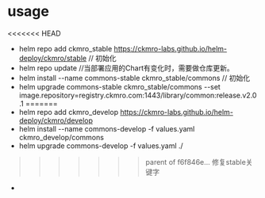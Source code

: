 
# usage

<<<<<<< HEAD
* helm repo add ckmro_stable https://ckmro-labs.github.io/helm-deploy/ckmro/stable  // 初始化
* helm repo update  //当部署应用的Chart有变化时，需要做仓库更新。
* helm install --name commons-stable ckmro_stable/commons     // 初始化
* helm upgrade commons-stable ckmro_stable/commons --set image.repository=registry.ckmro.com:1443/library/common:release.v2.0.1
=======
* helm repo add ckmro_develop https://ckmro-labs.github.io/helm-deploy/ckmro/develop
* helm install --name commons-develop -f values.yaml ckmro_develop/commons
* helm upgrade commons-develop -f values.yaml ./
>>>>>>> parent of f6f846e... 修复stable关键字
*
